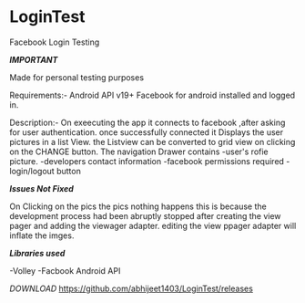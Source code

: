# LoginTest
Facebook Login Testing

***IMPORTANT***

Made for personal testing purposes


Requirements:-
Android API v19+
Facebook for android installed and logged in.

Description:-
On exeecuting the app it connects to facebook ,after asking for user authentication.
once successfully connected it Displays the user pictures in a list View.
the Listview can be converted to grid view on clicking on the CHANGE button.
The navigation Drawer contains 
-user's rofie picture.
-developers contact information
-facebook permissions required
-login/logout button


***Issues Not Fixed***

On Clicking on the pics the pics nothing happens this is because the development process had been abruptly stopped after creating the view pager and adding the viewager adapter.
editing the view ppager adapter will inflate the imges.

***Libraries used***

-Volley
-Facbook Android API

*DOWNLOAD*
https://github.com/abhijeet1403/LoginTest/releases

